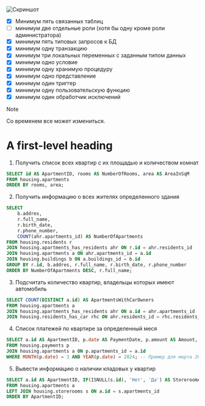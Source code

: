 ![Скриншот](https://cdn.discordapp.com/attachments/1218231417465606184/1227886700638900336/ss.png?ex=662a099a&is=6617949a&hm=8beb6b12ae1d0733fb6c9156133f479fb2dd7e5f6cd538c19e71679df11f56b2&)
- [x] Минимум пять связанных таблиц
- [ ] минимум две отдельные роли (хотя бы одну кроме роли администратора)
- [x] минимум пять типовых запросов к БД
- [x] минимум одну транзакцию
- [x] минимум три локальных переменных с заданным типом данных
- [x] минимум одно условие
- [x] минимум одну хранимую процедуру
- [x] минимум одно представление
- [x] минимум один триггер
- [x] минимум одну пользовательскую функцию
- [x] минимум один обработчик исключений

> [!NOTE]
> Со временем все может измениться.
>

# A first-level heading

1. Получить список всех квартир с их площадью и количеством комнат
```sql
SELECT id AS ApartmentID, rooms AS NumberOfRooms, area AS AreaInSqM
FROM housing.apartments
ORDER BY rooms, area;
```

2. Получить информацию о всех жителях определенного здания
```sql
SELECT 
    b.addres, 
    r.full_name, 
    r.birth_date, 
    r.phone_number,
    COUNT(ahr.apartments_id) AS NumberOfApartments
FROM housing.residents r
JOIN housing.apartments_has_residents ahr ON r.id = ahr.residents_id
JOIN housing.apartments a ON ahr.apartments_id = a.id
JOIN housing.buildings b ON a.buildings_id = b.id
GROUP BY r.id, b.addres, r.full_name, r.birth_date, r.phone_number
ORDER BY NumberOfApartments DESC, r.full_name; 

```

3. Подсчитать количество квартир, владельцы которых имеют автомобиль
```sql
SELECT COUNT(DISTINCT a.id) AS ApartmentsWithCarOwners
FROM housing.apartments a
JOIN housing.apartments_has_residents ahr ON a.id = ahr.apartments_id
JOIN housing.residents_has_car rhc ON ahr.residents_id = rhc.residents_id;
```
4. Список платежей по квартире за определенный меся
```sql
SELECT a.id AS ApartmentID, p.date AS PaymentDate, p.amount AS Amount, p.type AS PaymentType
FROM housing.payments p
JOIN housing.apartments a ON p.apartments_id = a.id
WHERE MONTH(p.date) = 3 AND YEAR(p.date) = 2024; -- Пример для марта 2024

```

5. Вывести информацию о наличии кладовых у квартир
```sql
SELECT a.id AS ApartmentID, IF(ISNULL(s.id), 'Нет', 'Да') AS StoreroomAvailable
FROM housing.apartments a
LEFT JOIN housing.storerooms s ON a.id = s.apartments_id
ORDER BY ApartmentID;
```

